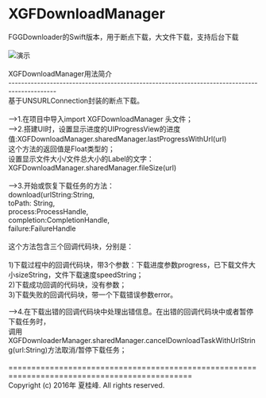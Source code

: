 # XGFDownloadManager<br>
FGGDownloader的Swift版本，用于断点下载，大文件下载，支持后台下载<br>
<br>
![演示](https://github.com/Insfgg99x/FGGDownloader/blob/master/demo.gif)<br>
<br>
XGFDownloadManager用法简介<br>
---------------------------------------------------------------------------------------------<br>
基于UNSURLConnection封装的断点下载。<br>
<br>
-->1.在项目中导入import XGFDownloadManager 头文件；<br>
-->2.搭建UI时，设置显示进度的UIProgressView的进度值:XGFDownloadManager.sharedManager.lastProgressWithUrl(url)<br>
这个方法的返回值是Float类型的；<br>
设置显示文件大小/文件总大小的Label的文字：XGFDownloadManager.sharedManager.fileSize(url)<br>
<br>
-->3.开始或恢复下载任务的方法：<br>
download(urlString:String, <br>
            toPath: String, <br>
           process:ProcessHandle,<br>
        completion:CompletionHandle,<br>
           failure:FailureHandle<br>
<br>
这个方法包含三个回调代码块，分别是：<br>
<br>
1)下载过程中的回调代码块，带3个参数：下载进度参数progress，已下载文件大小sizeString，文件下载速度speedString；<br>
2)下载成功回调的代码块，没有参数；<br>
3)下载失败的回调代码块，带一个下载错误参数error。<br>

-->4.在下载出错的回调代码块中处理出错信息。在出错的回调代码块中或者暂停下载任务时，<br>
调用XGFDownloaderManager.sharedManager.cancelDownloadTaskWithUrlString(url:String)方法取消/暂停下载任务；<br>
<br>
==============================================================================================<br>
Copyright (c) 2016年 夏桂峰. All rights reserved.<br>


